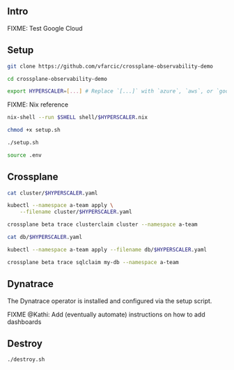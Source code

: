 ## Intro

FIXME: Test Google Cloud

## Setup

```sh
git clone https://github.com/vfarcic/crossplane-observability-demo

cd crossplane-observability-demo

export HYPERSCALER=[...] # Replace `[...]` with `azure`, `aws`, or `google`
```

FIXME: Nix reference

```sh
nix-shell --run $SHELL shell/$HYPERSCALER.nix

chmod +x setup.sh

./setup.sh

source .env
```

## Crossplane

```sh
cat cluster/$HYPERSCALER.yaml

kubectl --namespace a-team apply \
    --filename cluster/$HYPERSCALER.yaml

crossplane beta trace clusterclaim cluster --namespace a-team

cat db/$HYPERSCALER.yaml

kubectl --namespace a-team apply --filename db/$HYPERSCALER.yaml

crossplane beta trace sqlclaim my-db --namespace a-team
```

## Dynatrace

The Dynatrace operator is installed and configured via the setup script.

FIXME @Kathi: Add (eventually automate) instructions on how to add dashboards

## Destroy

```sh
./destroy.sh
```
